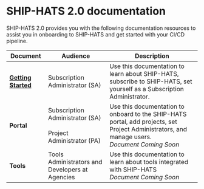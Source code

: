 # SHIP-HATS 2.0 documentation

SHIP-HATS 2.0 provides you with the following documentation resources to assist you in onboarding to SHIP-HATS and get started with your CI/CD pipeline.  

|Document|Audience|Description|
|---|---|---|
|**[Getting Started](ship-hats-overview)**|Subscription Administrator (SA)|Use this documentation to learn about SHIP-HATS, subscribe to SHIP-HATS, set yourself as a Subscription Administrator.|
|**Portal**|Subscription Administrator (SA) <br><br> Project Administrator (PA)|Use this documentation to onboard to the SHIP-HATS portal, add projects, set Project Administrators, and manage users. <br> *Document Coming Soon*|
|**Tools**|Tools Administrators and Developers at Agencies|Use this documentation to learn about tools integrated with SHIP-HATS <br> *Document Coming Soon*|

<!--
|Document|Audience|Description|
|---|---|---|
|**[Getting Started](ship-hats-overview)**|Subscription Administrator (SA)|Use this documentation to learn about SHIP-HATS, onboard to SHIP-HATS, set yourself as a Subscription Administrator|
|**[Portal](https://docs.developer.tech.gov.sg/docs/ship-hats-portal/#/)**|Subscription Administrator (SA) <br><br> Project Administrator (PA)|Use this documentation to onboard to the SHIP-HATS portal, add projects, set Project Administrators, and manage users. |
|**[Tools](https://docs.developer.tech.gov.sg/docs/ship-hats-tools/#/)**|Tools Administrators and Developers at Agencies|Use this documentation to learn about tools integrated with SHIP-HATS|
-->